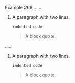 Example 268
......

  1.  A paragraph
with two lines.

          indented code

      > A block quote.

......

<ol>
<li>
<p>A paragraph
with two lines.</p>
<pre><code>indented code
</code></pre>
<blockquote>
<p>A block quote.</p>
</blockquote>
</li>
</ol>
